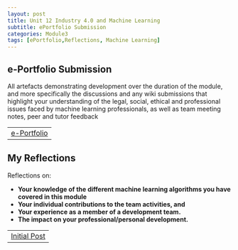 ```yaml
---
layout: post
title: Unit 12 Industry 4.0 and Machine Learning
subtitle: ePortfolio Submission
categories: Module3
tags: [ePortfolio,Reflections, Machine Learning]
---
```

<html lang="en">



<body>

<h2>e-Portfolio Submission</h2>
<p>
All artefacts demonstrating development over the duration of the module, and more specifically the discussions and any wiki submissions that highlight your understanding of the legal, social, ethical and professional issues faced by machine learning professionals, as well as team meeting notes, peer and tutor feedback
</p>

<table>
    <tr>
        <td><a href="https://m-kanuri.github.io/Module3.html" target="_blank" class="button large">e-Portfolio</a></td> 
    </tr>
</table>

<h2>My Reflections</h2>
<p>Reflections on:</p>
<ul>
    <li><strong>Your knowledge of the different machine learning algorithms you have covered in this module</strong></li>
    <li><strong>Your individual contributions to the team activities, and</strong></li>
    <li><strong>Your experience as a member of a development team.</strong></li>
    <li><strong>The impact on your professional/personal development.</strong></li>
</ul>


</body>

</html>

<table>
    <tr>
       <td> <a href="../../../../artefacts/MachineLearning-Reflection.pdf" target="_blank" class="button large">Initial Post</a></td> 
    </tr>
</table>

